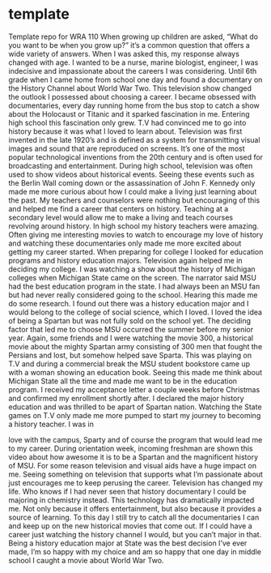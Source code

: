 template
========

Template repo for WRA 110
When growing up children are asked, “What do you want to be when you grow up?” it’s a common question that offers a wide variety of answers. When I was asked this, my response always changed with age. I wanted to be a nurse, marine biologist, engineer, I was indecisive and impassionate about the careers I was considering. Until 6th grade when I came home from school one day and found a documentary on the History Channel about World War Two. This television show changed the outlook I possessed about choosing a career. I became obsessed with documentaries, every day running home from the bus stop to catch a show about the Holocaust or Titanic and it sparked fascination in me.
	Entering high school this fascination only grew. T.V had convinced me to go into history because it was what I loved to learn about. Television was first invented in the late 1920’s and is defined as a system for transmitting visual images and sound that are reproduced on screens. It’s one of the most popular technological inventions from the 20th century and is often used for broadcasting and entertainment. During high school, television was often used to show videos about historical events. Seeing these events such as the Berlin Wall coming down or the assassination of John F. Kennedy only made me more curious about how I could make a living just learning about the past.
	My teachers and counselors were nothing but encouraging of this and helped me find a career that centers on history. Teaching at a secondary level would allow me to make a living and teach courses revolving around history. In high school my history teachers were amazing. Often giving me interesting movies to watch to encourage my love of history and watching these documentaries only made me more excited about getting my career started. 
	When preparing for college I looked for education programs and history education majors. Television again helped me in deciding my college. I was watching a show about the history of Michigan colleges when Michigan State came on the screen. The narrator said MSU had the best education program in the state. I had always been an MSU fan but had never really considered going to the school. Hearing this made me do some research. I found out there was a history education major and I would belong to the college of social science, which I loved. I loved the idea of being a Spartan but was not fully sold on the school yet.
	The deciding factor that led me to choose MSU occurred the summer before my senior year. Again, some friends and I were watching the movie 300, a historical movie about the mighty Spartan army consisting of 300 men that fought the Persians and lost, but somehow helped save Sparta. This was playing on T.V and during a commercial break the MSU student bookstore came up with a woman showing an education book. Seeing this made me think about Michigan State all the time and made me want to be in the education program. 
	I received my acceptance letter a couple weeks before Christmas and confirmed my enrollment shortly after. I declared the major history education and was thrilled to be apart of  Spartan nation. Watching the State games on T.V only made me more pumped to start my journey to becoming a history teacher. I was in 


love with the campus, Sparty and of course the program that would lead me to my career.  During orientation week, incoming freshman are shown this video about how awesome it is to be a Spartan and the magnificent history of MSU. For some reason television and visual aids have a huge impact on me. Seeing something on television that supports what I’m passionate about just encourages me to keep perusing the career.
	Television has changed my life. Who knows if I had never seen that history documentary I could be majoring in chemistry instead. This technology has dramatically impacted me. Not only because it offers entertainment, but also because it provides a source of learning. To this day I still try to catch all the documentaries I can and keep up on the new historical movies that come out. If I could have a career just watching the history channel I would, but you can’t major in that. Being a history education major at State was the best decision I’ve ever made, I’m so happy with my choice and am so happy that one day in middle school I caught a movie about World War Two. 

